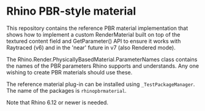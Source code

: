 Rhino PBR-style material
========================

This repository contains the reference PBR material implementation that shows
how to implement a custom RenderMaterial built on top of the textured content
field and GetParameter() API to ensure it works with Raytraced (v6) and in the
'near' future in v7 (also Rendered mode).

The Rhino.Render.PhysicallyBasedMaterial.ParameterNames class contains the
names of the PBR parameters Rhino supports and understands. Any one wishing
to create PBR materials should use these.

The reference material plug-in can be installed using `_TestPackageManager`.
The name of the packages is `rhinopbrmaterial`.

Note that Rhino 6.12 or newer is needed.
